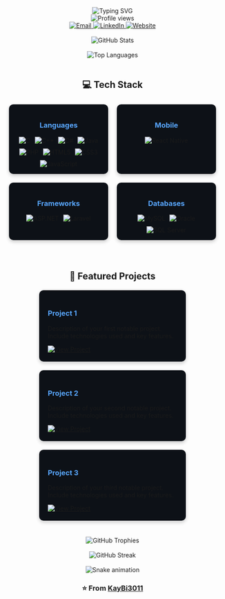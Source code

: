 <div align="center">
  <img src="https://readme-typing-svg.herokuapp.com?font=Fira+Code&size=32&duration=3000&pause=1000&color=F7F7F7&center=true&vCenter=true&width=600&lines=Hi+there%2C+I'm+Nguy%E1%BB%85n+K%E1%BA%BF+B%E1%BA%A3o;Full-Stack+Developer;Welcome+to+my+GitHub+Profile!" alt="Typing SVG" />
</div>

<div align="center">
  <img src="https://komarev.com/ghpvc/?username=YOUR_USERNAME&style=flat-square&color=blue" alt="Profile views"/>
</div>

<div align="center">
  <a href="mailto:your.email@example.com">
    <img src="https://img.shields.io/badge/Email-D14836?style=for-the-badge&logo=gmail&logoColor=white" alt="Email"/>
  </a>
  <a href="https://linkedin.com/in/your-profile">
    <img src="https://img.shields.io/badge/LinkedIn-0077B5?style=for-the-badge&logo=linkedin&logoColor=white" alt="LinkedIn"/>
  </a>
  <a href="https://your-website.com">
    <img src="https://img.shields.io/badge/Website-4285F4?style=for-the-badge&logo=google-chrome&logoColor=white" alt="Website"/>
  </a>
</div>

<br>

<div align="center">
  <img src="https://github-readme-stats.vercel.app/api?username=nguyenkebao3011&show_icons=true&theme=radical" alt="GitHub Stats" />
</div>

<br>

<div align="center">
  <img src="https://github-readme-stats.vercel.app/api/top-langs/?username=nguyenkebao3011&layout=compact&theme=radical" alt="Top Languages" />
</div>

<br>

<h2 align="center">💻 Tech Stack</h2>

<div align="center" style="display: flex; flex-wrap: wrap; justify-content: center; gap: 10px; margin: 20px 0;">
  <div style="background-color: #0d1117; border-radius: 10px; padding: 15px; margin: 5px; width: 200px; box-shadow: 0 4px 8px rgba(0,0,0,0.2);">
    <h3 style="color: #58a6ff; text-align: center;">Languages</h3>
    <div style="display: flex; flex-wrap: wrap; justify-content: center; gap: 10px;">
      <img src="https://img.shields.io/badge/C-00599C?style=for-the-badge&logo=c&logoColor=white" alt="C"/>
      <img src="https://img.shields.io/badge/C%2B%2B-00599C?style=for-the-badge&logo=c%2B%2B&logoColor=white" alt="C++"/>
      <img src="https://img.shields.io/badge/C%23-239120?style=for-the-badge&logo=c-sharp&logoColor=white" alt="C#"/>
      <img src="https://img.shields.io/badge/Java-ED8B00?style=for-the-badge&logo=java&logoColor=white" alt="Java"/>
      <img src="https://img.shields.io/badge/PHP-777BB4?style=for-the-badge&logo=php&logoColor=white" alt="PHP"/>
      <img src="https://img.shields.io/badge/HTML5-E34F26?style=for-the-badge&logo=html5&logoColor=white" alt="HTML5"/>
      <img src="https://img.shields.io/badge/CSS3-1572B6?style=for-the-badge&logo=css3&logoColor=white" alt="CSS3"/>
      <img src="https://img.shields.io/badge/JavaScript-F7DF1E?style=for-the-badge&logo=javascript&logoColor=black" alt="JavaScript"/>
    </div>
  </div>

  <div style="background-color: #0d1117; border-radius: 10px; padding: 15px; margin: 5px; width: 200px; box-shadow: 0 4px 8px rgba(0,0,0,0.2);">
    <h3 style="color: #58a6ff; text-align: center;">Mobile</h3>
    <div style="display: flex; justify-content: center;">
      <img src="https://img.shields.io/badge/React_Native-20232A?style=for-the-badge&logo=react&logoColor=61DAFB" alt="React Native"/>
    </div>
  </div>

  <div style="background-color: #0d1117; border-radius: 10px; padding: 15px; margin: 5px; width: 200px; box-shadow: 0 4px 8px rgba(0,0,0,0.2);">
    <h3 style="color: #58a6ff; text-align: center;">Frameworks</h3>
    <div style="display: flex; flex-wrap: wrap; justify-content: center; gap: 10px;">
      <img src="https://img.shields.io/badge/ASP.NET-5C2D91?style=for-the-badge&logo=.net&logoColor=white" alt="ASP.NET"/>
      <img src="https://img.shields.io/badge/Laravel-FF2D20?style=for-the-badge&logo=laravel&logoColor=white" alt="Laravel"/>
    </div>
  </div>

  <div style="background-color: #0d1117; border-radius: 10px; padding: 15px; margin: 5px; width: 200px; box-shadow: 0 4px 8px rgba(0,0,0,0.2);">
    <h3 style="color: #58a6ff; text-align: center;">Databases</h3>
    <div style="display: flex; flex-wrap: wrap; justify-content: center; gap: 10px;">
      <img src="https://img.shields.io/badge/MySQL-00000F?style=for-the-badge&logo=mysql&logoColor=white" alt="MySQL"/>
      <img src="https://img.shields.io/badge/Oracle-F80000?style=for-the-badge&logo=oracle&logoColor=white" alt="Oracle"/>
      <img src="https://img.shields.io/badge/Microsoft_SQL_Server-CC2927?style=for-the-badge&logo=microsoft-sql-server&logoColor=white" alt="SQL Server"/>
    </div>
  </div>
</div>

<br>

<h2 align="center">🌟 Featured Projects</h2>

<div style="display: flex; flex-wrap: wrap; justify-content: center; gap: 20px; margin: 20px 0;">
  <div style="background-color: #0d1117; border-radius: 10px; padding: 20px; width: 300px; box-shadow: 0 4px 8px rgba(0,0,0,0.2);">
    <h3 style="color: #58a6ff;">Project 1</h3>
    <p>Description of your first notable project. Include technologies used and key features.</p>
    <div>
      <a href="https://github.com/nguyenkebao3011/project1">
        <img src="https://img.shields.io/badge/View_Project-181717?style=for-the-badge&logo=github&logoColor=white" alt="View Project"/>
      </a>
    </div>
  </div>

  <div style="background-color: #0d1117; border-radius: 10px; padding: 20px; width: 300px; box-shadow: 0 4px 8px rgba(0,0,0,0.2);">
    <h3 style="color: #58a6ff;">Project 2</h3>
    <p>Description of your second notable project. Include technologies used and key features.</p>
    <div>
      <a href="https://github.com/nguyenkebao3011/project2">
        <img src="https://img.shields.io/badge/View_Project-181717?style=for-the-badge&logo=github&logoColor=white" alt="View Project"/>
      </a>
    </div>
  </div>

  <div style="background-color: #0d1117; border-radius: 10px; padding: 20px; width: 300px; box-shadow: 0 4px 8px rgba(0,0,0,0.2);">
    <h3 style="color: #58a6ff;">Project 3</h3>
    <p>Description of your third notable project. Include technologies used and key features.</p>
    <div>
      <a href="https://github.com/nguyenkebao3011/project3">
        <img src="https://img.shields.io/badge/View_Project-181717?style=for-the-badge&logo=github&logoColor=white" alt="View Project"/>
      </a>
    </div>
  </div>
</div>

<br>

<div align="center">
  <img src="https://github-profile-trophy.vercel.app/?username=nguyenkebao3011&theme=radical&no-frame=true&no-bg=false&margin-w=4" alt="GitHub Trophies"/>
</div>

<br>

<div align="center">
  <img src="https://github-readme-streak-stats.herokuapp.com/?user=nguyenkebao3011&theme=radical" alt="GitHub Streak"/>
</div>

<br>

<div align="center">
  <img src="https://raw.githubusercontent.com/YOUR_USERNAME/nguyenkebao3011/output/github-contribution-grid-snake.svg" alt="Snake animation"/>
</div>

<div align="center">
  <h3>⭐️ From <a href="https://github.com/nguyenkebao3011">KayBi3011</a></h3>
</div>


